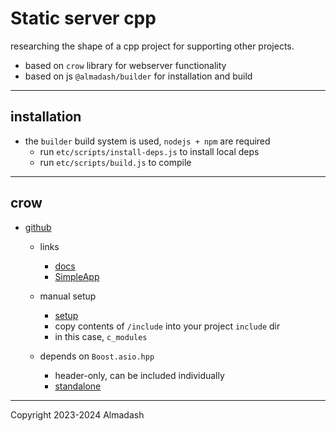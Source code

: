 # Static server cpp

researching the shape of a cpp project for supporting other projects.

- based on `crow` library for webserver functionality
- based on js `@almadash/builder` for installation and build

---

## installation

- the `builder` build system is used, `nodejs + npm` are required
  + run `etc/scripts/install-deps.js` to install local deps
  + run `etc/scripts/build.js` to compile

---

## crow

- [github](https://github.com/CrowCpp/Crow.git)
  + links
    - [docs](https://crowcpp.org/master/)
    - [SimpleApp](https://crowcpp.org/master/guides/app/)

  + manual setup
    - [setup](https://crowcpp.org/master/getting_started/setup/linux/)
    - copy contents of `/include` into your project `include` dir
    - in this case, `c_modules`

  + depends on `Boost.asio.hpp`
    - header-only, can be included individually
    - [standalone](https://think-async.com/Asio/)

---

Copyright 2023-2024 Almadash
